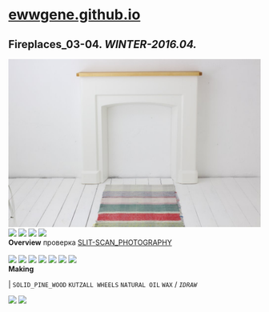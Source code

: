 
# [ewwgene.github.io](https://ewwgene.github.io/)
## Fireplaces_03-04. _WINTER-2016.04._
![Fireplaces_03-04](/100.jpg)<a href="https://ewwgene.github.io/Fireplaces_03-04/Carousel#-1"><img src="https://ewwgene.github.io/Fireplaces_03-04/105.jpg" height="66"></a> <a href="https://ewwgene.github.io/Fireplaces_03-04/Carousel#-2"><img src="https://ewwgene.github.io/Fireplaces_03-04/111.jpg" height="66"></a> <a href="https://ewwgene.github.io/Fireplaces_03-04/Carousel#-3"><img src="https://ewwgene.github.io/Fireplaces_03-04/112.jpg" height="66"></a> <a href="https://ewwgene.github.io/Fireplaces_03-04/Carousel#-4"><img src="https://ewwgene.github.io/Fireplaces_03-04/113.jpg" height="66"></a> 
<br>
**Overview**
 проверка [SLIT-SCAN_PHOTOGRAPHY](https://en.wikipedia.org/wiki/Slit-scan_photography)
<br><br>
<a href="https://ewwgene.github.io/Fireplaces_03-04/Carousel#-5"><img src="https://ewwgene.github.io/Fireplaces_03-04/Making/201.jpg" height="66"></a> <a href="https://ewwgene.github.io/Fireplaces_03-04/Carousel#-6"><img src="https://ewwgene.github.io/Fireplaces_03-04/Making/202.jpg" height="66"></a> <a href="https://ewwgene.github.io/Fireplaces_03-04/Carousel#-7"><img src="https://ewwgene.github.io/Fireplaces_03-04/Making/203.jpg" height="66"></a> <a href="https://ewwgene.github.io/Fireplaces_03-04/Carousel#-8"><img src="https://ewwgene.github.io/Fireplaces_03-04/Making/311.jpg" height="66"></a> <a href="https://ewwgene.github.io/Fireplaces_03-04/Carousel#-9"><img src="https://ewwgene.github.io/Fireplaces_03-04/Making/312.jpg" height="66"></a> <a href="https://ewwgene.github.io/Fireplaces_03-04/Carousel#-10"><img src="https://ewwgene.github.io/Fireplaces_03-04/Making/313.jpg" height="66"></a> <a href="https://ewwgene.github.io/Fireplaces_03-04/Carousel#-11"><img src="https://ewwgene.github.io/Fireplaces_03-04/Making/314.jpg" height="66"></a> <br>
**Making**

|
`SOLID_PINE_WOOD` `KUTZALL WHEELS` `NATURAL OIL` `WAX` 
/
_`IDRAW`_ 
<br>

<a href="https://ewwgene.github.io/Fireplaces_03-04/Carousel#-12"><img src="https://ewwgene.github.io/Fireplaces_03-04/300.jpg" height="66"></a> <a href="https://ewwgene.github.io/Fireplaces_03-04/Carousel#-13"><img src="https://ewwgene.github.io/Fireplaces_03-04/316.jpg" height="66"></a> 
